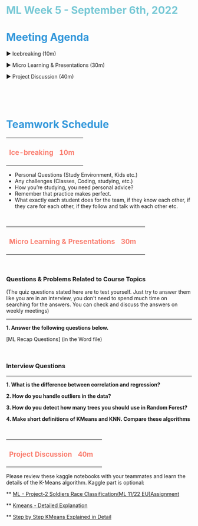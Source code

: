 <h1><strong><span style="color: #77C8D5;">ML Week 5 - September 6th, 2022</strong></span>


<br>


<h1><strong><span style="color: #3498DB;">Meeting Agenda</strong></h1></span>

<span class="c16 c30">▶ </span><span
class="c42 c82">Icebreaking (10m)</span><span class="c16 c23"> </span>

<span class="c16 c30">▶ </span><span
class="c42 c82">Micro Learning & Presentations (30m)</span><span class="c46 c42 c48"> </span>


<span class="c30">▶ </span><span class="c46 c48 c42">Project Discussion (40m)</span>

<br>
<br>
<br>

<div style="page-break-after: always;"></div>

<h1><strong><span style="color: #3498DB;">Teamwork Schedule</strong></h1></span>

<table style= "width:100%;">
                <tr>
                <td style="color: #FA8072; text-align:left "><h3><strong><p>Ice-breaking</td>
                <td style="color: #FA8072; text-align:right;"><h3><strong><p>10m</p><td>                </tr>
</table>

- Personal Questions (Study Environment, Kids etc.) 
- Any challenges (Classes, Coding, studying, etc.) 
- How you’re studying, you need personal advice? 
- Remember that practice makes perfect. 
- What exactly each student does for the team, if they know each other, if they care for each other, if they follow and talk with each other etc. 

<br>


<table style= "width:100%;">
                <tr>
                <td style="color: #FA8072; text-align:left "><h3><strong><p>Micro Learning & Presentations</td>
                <td style="color: #FA8072; text-align:right;"><h3><strong><p>30m</p><td>                </tr>
</table>

<br>
<h3><strong>Questions & Problems Related to Course Topics</strong></h4>
(The quiz questions stated here are to test yourself. Just try to answer them like you are in an interview, you don't need to spend much time on searching for the answers. You can check and discuss the answers on weekly meetings)
<hr>


**1. Answer the following questions below.**

[ML Recap Questions] (in the Word file)

<br>



<h3><strong>Interview Questions</strong></h4>
<hr>


**1. What is the difference between correlation and regression?**

**2. How do you handle outliers in the data?**
 
**3. How do you detect how many trees you should use in Random Forest?**

**4.  Make short definitions of KMeans and KNN. Compare these algorithms**
 


 

<br>


<table style= "width:100%;">
                <tr>
                <td style="color: #FA8072; text-align:left "><h3><strong><p>Project Discussion</td>
                <td style="color: #FA8072; text-align:right;"><h3><strong><p>40m</p><td>                </tr>
                
</table>

Please review these kaggle notebooks with your teammates and learn the details of the K-Means algorithm. Kaggle part is optional:

** [ML - Project-2 Soldiers Race Classification(ML 11/22 EU)Assignment](https://lms.clarusway.com/mod/assign/view.php?id=23965)

** [Kmeans - Detailed Explanation](https://www.kaggle.com/code/vipulgandhi/kmeans-detailed-explanation)

** [Step by Step KMeans Explained in Detail](https://www.kaggle.com/code/shrutimechlearn/step-by-step-kmeans-explained-in-detail/notebook)

<br>

 



